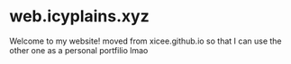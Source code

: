 # web.icyplains.xyz
Welcome to my website!
moved from xicee.github.io so that I can use the other one as a personal portfilio lmao
